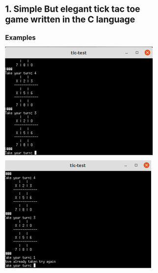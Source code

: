 # 1. Simple But elegant tick tac toe game written in the C language


## Examples
![photo 1](images/exam1.png)

![photo 1](images/exam2.png)



